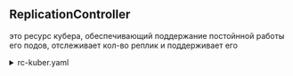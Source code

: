 ## ReplicationController

это ресурс кубера, обеспечивающий поддержание постойнной работы его подов, отслеживает кол-во реплик и поддерживает его

<details> <summary>rc-kuber.yaml</summary>

```
apiVersion: v1
kind: ReplicationController
metadata:
  name: kuber-rc
spec:
  replicas: 3
  selector:                   # Селектор меток, определяет какие поды находятся в области действия контроллера
    app: http-server          # должен совпадать с меткой в template 
  template:                   # Шаблон, будет создавать 3 реплики, основываясь на этом шаблоне
    metadata:
      name: kuber-app
      labels:                 # должен совпадать с меткой в selector
        app: http-server      # иначе ReplicationController не может управлять подами и не будет поддерживать необходимое количество реплик
    spec:
      containers:
      - name: http-server-image
        image: bokovets/kuber
        ports:
        - containerPort: 8000
```
</details>

